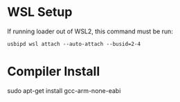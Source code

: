 # WSL Setup

If running loader out of WSL2, this command must be run:

`usbipd wsl attach --auto-attach --busid=2-4`

# Compiler Install

sudo apt-get install gcc-arm-none-eabi